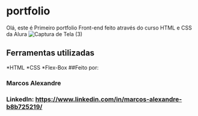 # portfolio
Olá, este é Primeiro portfolio Front-end feito através do curso HTML e CSS da Alura
![Captura de Tela (3)](https://github.com/MarcosAlex404/portfolio/assets/131709147/1870ade3-d868-474f-b427-d83ea4ddff01)
## Ferramentas utilizadas
*HTML
*CSS
*Flex-Box
##Feito por:
### Marcos Alexandre
### LinkedIn: https://www.linkedin.com/in/marcos-alexandre-b8b725219/
